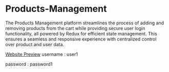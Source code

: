 
# Products-Management
 The Products Management platform streamlines the process of adding and removing products from the cart while providing secure user login functionality, all powered by Redux for efficient state management. This ensures a seamless and responsive experience with centralized control over product and user data.

[Website Preview](https://productsmanagement1.netlify.app)
username : user1 

password : password1
